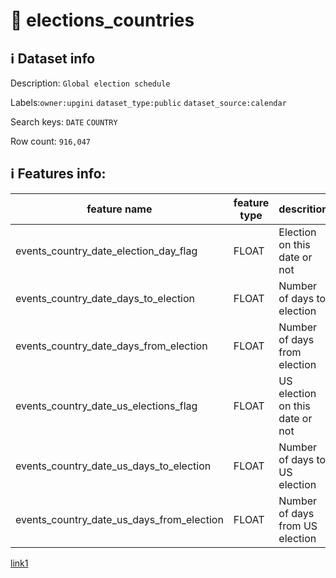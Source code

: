 # 📖 elections_countries 
## ℹ️ Dataset info 
Description: `Global election schedule ` 

Labels:`owner:upgini`   `dataset_type:public`   `dataset_source:calendar`   

Search keys: `DATE` `COUNTRY` 

Row count: `916,047` 

## ℹ️ Features info:
|feature name|feature type|descrition|
|---|---|---|
|events_country_date_election_day_flag|FLOAT|Election on this date or not|
|events_country_date_days_to_election|FLOAT|Number of days to election|
|events_country_date_days_from_election|FLOAT|Number of days from election|
|events_country_date_us_elections_flag|FLOAT|US election on this date or not|
|events_country_date_us_days_to_election|FLOAT|Number of days to US election|
|events_country_date_us_days_from_election|FLOAT|Number of days from US election|


[link1](#link1)
